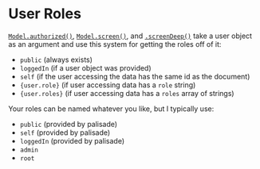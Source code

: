# User Roles

[`Model.authorized()`](docs/Authorized.md), [`Model.screen()`](docs/Screen.md), and [`.screenDeep()`](docs/ScreenDeep.md) take a user object as an argument and use this system for getting the roles off of it:

- `public` (always exists)
- `loggedIn` (if a user object was provided)
- `self` (if the user accessing the data has the same id as the document)
- `{user.role}` (if user accessing data has a `role` string)
- `{user.roles}` (if user accessing data has a `roles` array of strings)

Your roles can be named whatever you like, but I typically use:

- `public` (provided by palisade)
- `self` (provided by palisade)
- `loggedIn` (provided by palisade)
- `admin`
- `root`
